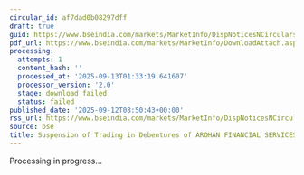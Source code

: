 ```yaml
---
circular_id: af7dad0b08297dff
draft: true
guid: https://www.bseindia.com/markets/MarketInfo/DispNoticesNCirculars.aspx?Noticeid={C4BBB154-C1AE-488A-8332-0CF73F18BB83}&noticeno=20250912-43&dt=09/12/2025&icount=43&totcount=103&flag=0
pdf_url: https://www.bseindia.com/markets/MarketInfo/DownloadAttach.aspx?id=20250912-43&attachedId=
processing:
  attempts: 1
  content_hash: ''
  processed_at: '2025-09-13T01:33:19.641607'
  processor_version: '2.0'
  stage: download_failed
  status: failed
published_date: '2025-09-12T08:50:43+00:00'
rss_url: https://www.bseindia.com/markets/MarketInfo/DispNoticesNCirculars.aspx?Noticeid={C4BBB154-C1AE-488A-8332-0CF73F18BB83}&noticeno=20250912-43&dt=09/12/2025&icount=43&totcount=103&flag=0
source: bse
title: Suspension of Trading in Debentures of AROHAN FINANCIAL SERVICES LTD.
---
```


Processing in progress...
